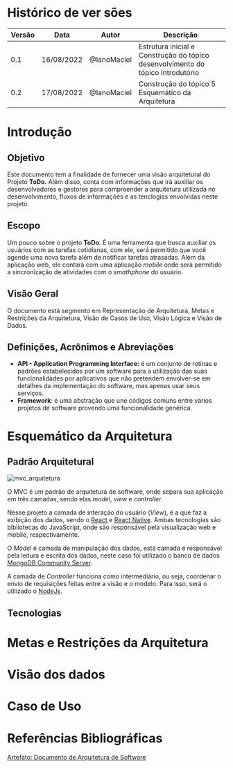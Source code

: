 # Histórico de ver sões

| Versão  | Data     | Autor       | Descrição                   |
|---------|----------|-------------|-----------------------------|
| 0.1     |16/08/2022| @IanoMaciel | Estrutura inicial e Construção do tópico desenvolvimento do tópico Introdutório |
| 0.2     |17/08/2022| @IanoMaciel | Construção do tópico 5 Esquemático da Arquitetura |

# Introdução 
## Objetivo 
Este documento tem a finalidade de fornecer uma visão arquitetural do Projeto **ToDo.** Além disso, conta com informações que irá auxiliar os desenvolvedores e gestores para compreender a arquitetura utilizada no desenvolvimento, fluxos de informações e as tenclogias envolvidas neste projeto. 
## Escopo
Um pouco sobre o projeto **ToDo**. É uma ferramenta que busca auxiliar os usuários com as tarefas cotidianas, com ele, será permitido que você agende uma nova tarefa além de notificar tarefas atrasadas. Além da aplicação web, ele contará com uma aplicação *mobile* onde será permitido a sincronização de atividades com o *smathphone* do usuário. 
## Visão Geral 
O documento está segmento em Representação de Arquitetura, Metas e Restrições da Arquitetura, Visão de Casos de Uso, Visão Lógica e Visão de Dados.
## Definições, Acrônimos  e Abreviações
- **API - Application Programming Interface:** é um conjunto de rotinas e padrões estabelecidos por um software para a utilização das suas funcionalidades por aplicativos que não pretendem envolver-se em detalhes da implementação do software, mas apenas usar seus serviços.
- **Framework**: é uma abstração que une códigos comuns entre vários projetos de software provendo uma funcionalidade genérica.
# Esquemático da Arquitetura
## Padrão Arquitetural 

![mvc_arquitetura](https://user-images.githubusercontent.com/71051791/184946453-46ad1447-d4a6-4df1-9f37-3d73f62a7a2a.png)

O MVC é um padrão de arquitetura de software, onde separa sua aplicação em três camadas, sendo elas *model*, *view* e *controller*. 

Nesse projeto a camada de interação do usuário (*View*), é a que faz a exibição dos dados, sendo o [React](https://pt-br.reactjs.org/docs/getting-started.html) e [React Native](https://reactnative.dev/docs/getting-started). Ambas tecnologias são bibliotecas do JavaScript, onde são responsável pela visualização web e mobile, respectivamente.

O *Model* é camada de manipulação dos dados, está camada é responsável pela leitura e escrita dos dados, neste caso foi utilizado o banco de dados [MongoDB Community Server](https://www.mongodb.com/try/download/community).

A camada de *Controller* funciona como intermediário, ou seja, coordenar o envio de requisições feitas entre a visão e o modelo. Para isso, será o utilizado o [NodeJs](https://nodejs.org/en/).

## Tecnologias 

# Metas e Restrições da Arquitetura 

# Visão dos dados

# Caso de Uso 

# Referências Bibliográficas
[Artefato: Documento de Arquitetura de Software](https://www.cin.ufpe.br/~gta/rup-vc/core.base_rup/workproducts/rup_software_architecture_document_C367485C.html)